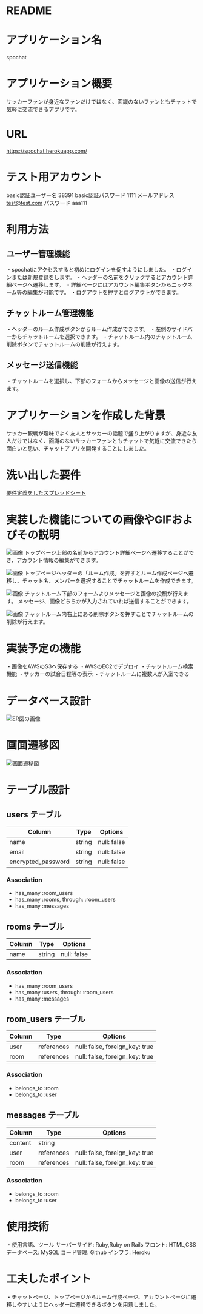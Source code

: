 # README

# アプリケーション名
spochat

# アプリケーション概要
サッカーファンが身近なファンだけではなく、面識のないファンともチャットで気軽に交流できるアプリです。

# URL
https://spochat.herokuapp.com/

# テスト用アカウント
basic認証ユーザー名 38391
basic認証パスワード 1111
メールアドレス test@test.com
パスワード aaa111

# 利用方法

## ユーザー管理機能
・spochatにアクセスすると初めにログインを促すようにしました。
・ログインまたは新規登録をします。
・ヘッダーの名前をクリックするとアカウント詳細ページへ遷移します。
・詳細ページにはアカウント編集ボタンからニックネーム等の編集が可能です。
・ログアウトを押すとログアウトができます。

## チャットルーム管理機能
・ヘッダーのルーム作成ボタンからルーム作成ができます。
・左側のサイドバーからチャットルームを選択できます。
・チャットルーム内のチャットルーム削除ボタンでチャットルームの削除が行えます。

## メッセージ送信機能
・チャットルームを選択し、下部のフォームからメッセージと画像の送信が行えます。

# アプリケーションを作成した背景
サッカー観戦が趣味でよく友人とサッカーの話題で盛り上がりますが、身近な友人だけではなく、面識のないサッカーファンともチャットで気軽に交流できたら面白いと思い、チャットアプリを開発することにしました。

# 洗い出した要件
[要件定義をしたスプレッドシート](https://docs.google.com/spreadsheets/d/1tYsK3Ak5d2NHskY4ThXBPWRgOCVC5vKnjkkv4WiFtGE/edit#gid=982722306)

# 実装した機能についての画像やGIFおよびその説明
![画像](https://gyazo.com/8e2d9ce4de926959e2c7542d125fdf50)
トップページ上部の名前からアカウント詳細ページへ遷移することができ、アカウント情報の編集ができます。

![画像](https://gyazo.com/329465df862fc3df7375b71e6bbda530)
トップページヘッダーの「ルーム作成」を押すとルーム作成ページへ遷移し、チャット名、メンバーを選択することでチャットルームを作成できます。

![画像](https://gyazo.com/9aa6addecb9f517366dc1e5dbed9206c)
チャットルーム下部のフォームよりメッセージと画像の投稿が行えます。
メッセージ、画像どちらかが入力されていれば送信することができます。

![画像](https://gyazo.com/2091eb2a1cfb04cfdc14cc28f762c4cb)
チャットルーム内右上にある削除ボタンを押すことでチャットルームの削除が行えます。



# 実装予定の機能
・画像をAWSのS3へ保存する
・AWSのEC2でデプロイ
・チャットルーム検索機能
・サッカーの試合日程等の表示
・チャットルームに複数人が入室できる

# データベース設計	
![ER図の画像](https://gyazo.com/f430c6047b20899b959fe683430167b1)

# 画面遷移図
![画面遷移図](https://gyazo.com/f90af24ec87bde0269f714fec3089dfe)

# テーブル設計

## users テーブル

| Column             | Type   | Options     |
| ------------------ | ------ | ----------- |
| name               | string | null: false |
| email              | string | null: false |
| encrypted_password | string | null: false |

### Association

- has_many :room_users
- has_many :rooms, through: :room_users
- has_many :messages

## rooms テーブル

| Column | Type   | Options     |
| ------ | ------ | ----------- |
| name   | string | null: false |

### Association

- has_many :room_users
- has_many :users, through: :room_users
- has_many :messages

## room_users テーブル

| Column | Type       | Options                        |
| ------ | ---------- | ------------------------------ |
| user   | references | null: false, foreign_key: true |
| room   | references | null: false, foreign_key: true |

### Association

- belongs_to :room
- belongs_to :user

## messages テーブル

| Column  | Type       | Options                        |
| ------- | ---------- | ------------------------------ |
| content | string     |                                |
| user    | references | null: false, foreign_key: true |
| room    | references | null: false, foreign_key: true |

### Association

- belongs_to :room
- belongs_to :user

# 使用技術

・使用言語、ツール
サーバーサイド: Ruby,Ruby on Rails
フロント: HTML,CSS
データベース: MySQL
コード管理: Github
インフラ: Heroku

# 工夫したポイント
・チャットページ、トップページからルーム作成ページ、アカウントページに遷移しやすいようにヘッダーに遷移できるボタンを用意しました。